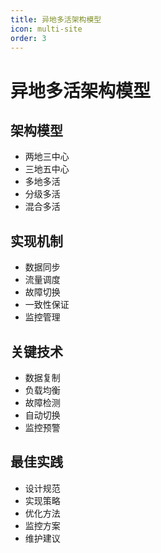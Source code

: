 ```yaml
---
title: 异地多活架构模型
icon: multi-site
order: 3
---
```


# 异地多活架构模型

## 架构模型
- 两地三中心
- 三地五中心
- 多地多活
- 分级多活
- 混合多活

## 实现机制
- 数据同步
- 流量调度
- 故障切换
- 一致性保证
- 监控管理

## 关键技术
- 数据复制
- 负载均衡
- 故障检测
- 自动切换
- 监控预警

## 最佳实践
- 设计规范
- 实现策略
- 优化方法
- 监控方案
- 维护建议
